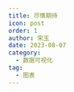 ```yaml
---
title: 尽情期待
icon: post
order: 1
author: 宋玉
date: 2023-08-07
category:
  - 数据可视化
tag:
  - 图表
---
```

